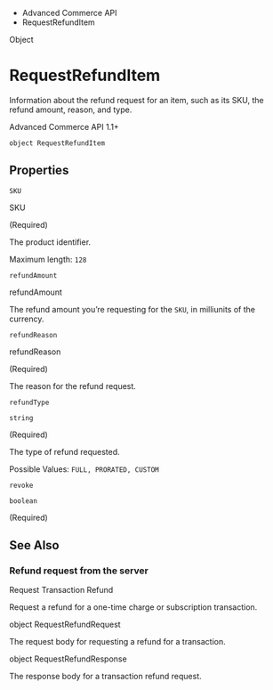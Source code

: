 

- Advanced Commerce API
-  RequestRefundItem 

Object

# RequestRefundItem

Information about the refund request for an item, such as its SKU, the refund amount, reason, and type.

Advanced Commerce API 1.1+

``` source
object RequestRefundItem
```

## Properties

`SKU`

SKU

 (Required) 

The product identifier.

Maximum length: `128`

`refundAmount`

refundAmount

The refund amount you’re requesting for the `SKU`, in milliunits of the currency.

`refundReason`

refundReason

 (Required) 

The reason for the refund request.

`refundType`

`string`

 (Required) 

The type of refund requested.

Possible Values: `FULL, PRORATED, CUSTOM`

`revoke`

`boolean`

 (Required) 

## See Also

### Refund request from the server

Request Transaction Refund

Request a refund for a one-time charge or subscription transaction.

object RequestRefundRequest

The request body for requesting a refund for a transaction.

object RequestRefundResponse

The response body for a transaction refund request.

